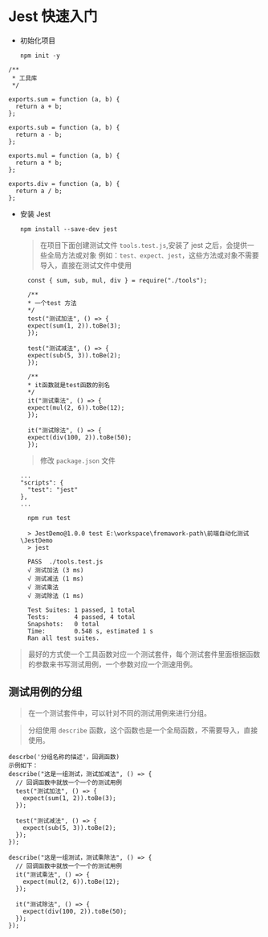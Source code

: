 # Jest 快速入门

- 初始化项目

  `npm init -y`

```
/**
 * 工具库
 */

exports.sum = function (a, b) {
  return a + b;
};

exports.sub = function (a, b) {
  return a - b;
};

exports.mul = function (a, b) {
  return a * b;
};

exports.div = function (a, b) {
  return a / b;
};

```

- 安装 Jest

  `npm install --save-dev jest`

  > 在项目下面创建测试文件 `tools.test.js`,安装了 jest 之后，会提供一些全局方法或对象 例如：`test、expect、jest`，这些方法或对象不需要导入，直接在测试文件中使用

  ```
    const { sum, sub, mul, div } = require("./tools");

    /**
    * 一个test 方法
    */
    test("测试加法", () => {
    expect(sum(1, 2)).toBe(3);
    });

    test("测试减法", () => {
    expect(sub(5, 3)).toBe(2);
    });

    /**
    * it函数就是test函数的别名
    */
    it("测试乘法", () => {
    expect(mul(2, 6)).toBe(12);
    });

    it("测试除法", () => {
    expect(div(100, 2)).toBe(50);
    });
  ```

  > 修改 `package.json` 文件

  ```
  ...
  "scripts": {
    "test": "jest"
  },
  ...
  ```

  ```
    npm run test

    > JestDemo@1.0.0 test E:\workspace\fremawork-path\前端自动化测试\JestDemo
    > jest

    PASS  ./tools.test.js
    √ 测试加法 (3 ms)
    √ 测试减法 (1 ms)
    √ 测试乘法
    √ 测试除法 (1 ms)

    Test Suites: 1 passed, 1 total
    Tests:       4 passed, 4 total
    Snapshots:   0 total
    Time:        0.548 s, estimated 1 s
    Ran all test suites.
  ```
> 最好的方式使一个工具函数对应一个测试套件，每个测试套件里面根据函数的参数来书写测试用例，一个参数对应一个测速用例。


## 测试用例的分组
> 在一个测试套件中，可以针对不同的测试用例来进行分组。

> 分组使用 `describe` 函数，这个函数也是一个全局函数，不需要导入，直接使用。
```
descrbe('分组名称的描述'，回调函数)
示例如下：
describe("这是一组测试，测试加减法", () => {
  // 回调函数中就放一个一个的测试用例
  test("测试加法", () => {
    expect(sum(1, 2)).toBe(3);
  });

  test("测试减法", () => {
    expect(sub(5, 3)).toBe(2);
  });
});

describe("这是一组测试，测试乘除法", () => {
  // 回调函数中就放一个一个的测试用例
  it("测试乘法", () => {
    expect(mul(2, 6)).toBe(12);
  });

  it("测试除法", () => {
    expect(div(100, 2)).toBe(50);
  });
});
```